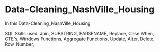 # Data-Cleaning_NashVille_Housing

In this Data-Cleaning_NashVille_Housing

SQL Skills used:  Join, SUBSTRING, PARSENAME, Replace, Case When, CTE's, Windows Functions, Aggregate Functions, Update, Alter, Delete, Row_Number,
